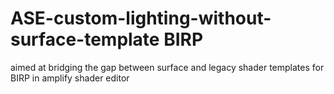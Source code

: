 # ASE-custom-lighting-without-surface-template BIRP
aimed at bridging the gap between surface and legacy shader templates for BIRP in amplify shader editor

